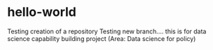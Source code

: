 # hello-world
Testing creation of a repository
Testing new branch.... this is for data science capability building project
(Area: Data science for policy)
